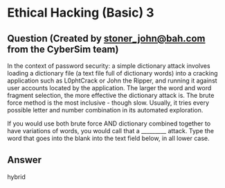 # Ethical Hacking (Basic) 3
## Question (Created by stoner_john@bah.com from the CyberSim team)

In the context of password security: a simple dictionary attack involves loading a dictionary file (a text file full of dictionary words) into a cracking application such as L0phtCrack or John the Ripper, and running it against user accounts located by the application. The larger the word and word fragment selection, the more effective the dictionary attack is. The brute force method is the most inclusive - though slow. Usually, it tries every possible letter and number combination in its automated exploration.

If you would use both brute force AND dictionary combined together to have variations of words, you would call that a _________ attack. Type the word that goes into the blank into the text field below, in all lower case.

## Answer
hybrid
